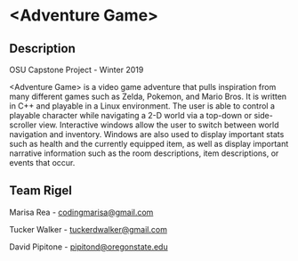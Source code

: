 # \<Adventure Game\>

## Description
OSU Capstone Project - Winter 2019

\<Adventure Game\> is a video game adventure that pulls inspiration from many different games such as Zelda, Pokemon, and Mario Bros. It is written in C++ and playable in a Linux environment. The user is able to control a playable character while navigating a 2-D world via a top-down or side-scroller view. Interactive windows allow the user to switch between world navigation and inventory. Windows are also used to display important stats such as health and the currently equipped item, as well as display important narrative information such as the room descriptions, item descriptions, or events that occur.
  
 Team Rigel
 ----------
 Marisa Rea - codingmarisa@gmail.com
 
 Tucker Walker - tuckerdwalker@gmail.com
 
 David Pipitone - pipitond@oregonstate.edu
